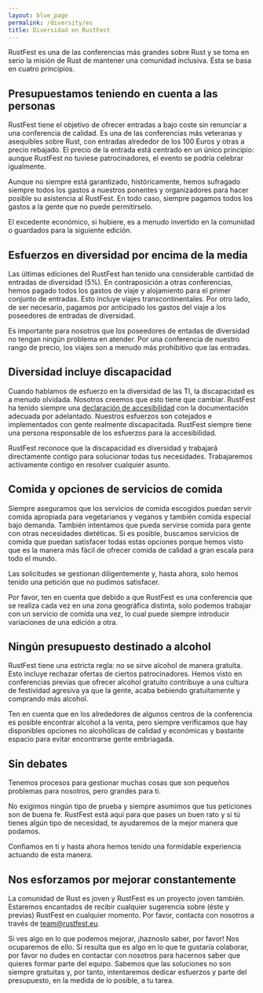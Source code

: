 ```yaml
---
layout: blue_page
permalink: /diversity/es
title: Diversidad en RustFest
---
```


RustFest es una de las conferencias más grandes sobre Rust y se toma en serio la misión de Rust de mantener una comunidad inclusiva. 
Ésta se basa en cuatro principios.

## Presupuestamos teniendo en cuenta a las personas

RustFest tiene el objetivo de ofrecer entradas a bajo coste sin renunciar a una conferencia de calidad. Es una de las conferencias más veteranas y asequibles sobre Rust, con entradas alrededor de los 100 Euros y otras a precio rebajado. El precio de la entrada está centrado en un único principio: aunque RustFest no tuviese patrocinadores, el evento se podría celebrar igualmente.

Aunque no siempre está garantizado, históricamente, hemos sufragado siempre todos los gastos a nuestros ponentes y organizadores para hacer posible su asistencia al RustFest. En todo caso, siempre pagamos todos los gastos a la gente que no puede permitírselo.

El excedente económico, si hubiere, es a menudo invertido en la comunidad o guardados para la siguiente edición.

## Esfuerzos en diversidad por encima de la media

Las últimas ediciones del RustFest han tenido una considerable cantidad de entradas de diversidad (5%). En contraposición a otras conferencias, hemos pagado todos los gastos de viaje y alojamiento para el primer conjunto de entradas. Esto incluye viajes transcontinentales. Por otro lado, de ser necesario, pagamos por anticipado los gastos del viaje a los poseedores de entradas de diversidad.

Es importante para nosotros que los poseedores de entadas de diversidad no tengan ningún problema en atender. Por una conferencia de nuestro rango de precio, los viajes son a menudo más prohibitivo que las entradas.

## Diversidad incluye discapacidad

Cuando hablamos de esfuerzo en la diversidad de las TI, la discapacidad es a menudo olvidada. Nosotros creemos que esto tiene que cambiar. RustFest ha tenido siempre una [declaración de accesibilidad](/accessibility/) con la documentación adecuada  por adelantado. Nuestros esfuerzos son cotejados e implementados con gente realmente discapacitada. RustFest siempre tiene una persona responsable de los esfuerzos para la accesibilidad.

RustFest reconoce que la discapacidad es diversidad y trabajará directamente contigo para solucionar todas tus necesidades. Trabajaremos activamente contigo en resolver cualquier asunto.

## Comida y opciones de servicios de comida

Siempre aseguramos que los servicios de comida escogidos puedan servir comida apropiada para vegetarianos y veganos y también comida especial bajo demanda. También intentamos que pueda servirse comida para gente con otras necesidades dietéticas. Si es posible, buscamos servicios de comida que puedan satisfacer todas estas opciones porque hemos visto que es la manera más fácil de ofrecer comida de calidad a gran escala para todo el mundo.

Las solicitudes se gestionan diligentemente y, hasta ahora, solo hemos tenido una petición que no pudimos satisfacer.

Por favor, ten en cuenta que debido a que RustFest es una conferencia que se realiza cada vez en una zona geográfica distinta, solo podemos trabajar con un servicio de comida una vez, lo cual puede siempre introducir variaciones de una edición a otra.

## Ningún presupuesto destinado a alcohol

RustFest tiene una estricta regla: no se sirve alcohol de manera gratuita. Esto incluye rechazar ofertas de ciertos patrocinadores. Hemos visto en conferencias previas que ofrecer alcohol gratuito contribuye a una cultura de festividad agresiva ya que la gente, acaba bebiendo gratuitamente y comprando más alcohol.

Ten en cuenta que en los alrededores de algunos centros de la conferencia es posible encontrar alcohol a la venta, pero siempre verificamos que hay disponibles opciones no alcohólicas de calidad y económicas y bastante espacio para evitar encontrarse gente embriagada. 

## Sin debates

Tenemos procesos para gestionar muchas cosas que son pequeños problemas para nosotros, pero grandes para ti.

No exigimos ningún tipo de prueba y siempre asumimos que tus peticiones son de buena fe. RustFest está aquí para que pases un buen rato y si tú tienes algún tipo de necesidad, te ayudaremos de la mejor manera que podamos.

Confiamos en ti y hasta ahora hemos tenido una formidable experiencia actuando de esta manera.

## Nos esforzamos por mejorar constantemente

La comunidad de Rust es joven y RustFest es un proyecto joven también. Estaremos encantados de recibir cualquier sugerencia sobre (éste y previas) RustFest en cualquier momento. Por favor, contacta con nosotros a través de [team@rustfest.eu](mailto:team@rustfest.eu).

Si ves algo en lo que podemos mejorar, ¡haznoslo saber, por favor! Nos ocuparemos de ello. Sí resulta que es algo en lo que te gustaría colaborar, por favor no dudes en contactar con nosotros para hacernos saber que quieres formar parte del equipo. Sabemos que las soluciones no son siempre gratuitas y, por tanto, intentaremos dedicar esfuerzos y parte del presupuesto, en la medida de lo posible, a tu tarea.
